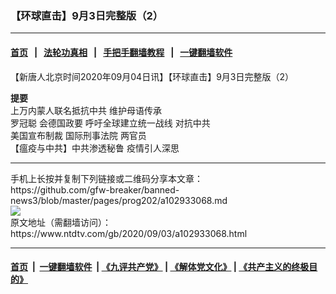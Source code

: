 ### 【环球直击】9月3日完整版（2）
------------------------

#### [首页](https://github.com/gfw-breaker/banned-news3/blob/master/README.md) &nbsp;&nbsp;|&nbsp;&nbsp; [法轮功真相](https://github.com/begood0513/basic/blob/master/README.md)  &nbsp;&nbsp;|&nbsp;&nbsp; [手把手翻墙教程](https://github.com/gfw-breaker/guides/wiki)  &nbsp;&nbsp;|&nbsp;&nbsp; [一键翻墙软件](https://github.com/gfw-breaker/nogfw/blob/master/README.md)  



<div><div class="post_content" itemprop="articleBody">
 <p>
  【新唐人北京时间2020年09月04日讯】【环球直击】9月3日完整版（2）
 </p>
 <p>
  <strong>
   提要
   <br/>
  </strong>
  上万内蒙人联名抵抗中共 维护母语传承
  <br/>
  <ok href="https://www.ntdtv.com/gb/罗冠聪.htm">
   罗冠聪
  </ok>
  会德国政要 呼吁全球建立统一战线
  <ok href="https://www.ntdtv.com/gb/对抗中共.htm">
   对抗中共
  </ok>
  <br/>
  美国宣布制裁
  <ok href="https://www.ntdtv.com/gb/国际刑事法院.htm">
   国际刑事法院
  </ok>
  两官员
  <br/>
  【瘟疫与中共】中共渗透秘鲁 疫情引人深思
 </p>
 <div class="single_ad">
 </div>
</div>
</div>
<hr/>
手机上长按并复制下列链接或二维码分享本文章：<br/>
https://github.com/gfw-breaker/banned-news3/blob/master/pages/prog202/a102933068.md <br/>
<a href='https://github.com/gfw-breaker/banned-news3/blob/master/pages/prog202/a102933068.md'><img src='https://github.com/gfw-breaker/banned-news3/blob/master/pages/prog202/a102933068.md.png'/></a> <br/>
原文地址（需翻墙访问）：https://www.ntdtv.com/gb/2020/09/03/a102933068.html


------------------------
#### [首页](https://github.com/gfw-breaker/banned-news3/blob/master/README.md) &nbsp;|&nbsp; [一键翻墙软件](https://github.com/gfw-breaker/nogfw/blob/master/README.md) &nbsp;| [《九评共产党》](https://github.com/gfw-breaker/9ping.md/blob/master/README.md#九评之一评共产党是什么) | [《解体党文化》](https://github.com/gfw-breaker/jtdwh.md/blob/master/README.md) | [《共产主义的终极目的》](https://github.com/gfw-breaker/gczydzjmd.md/blob/master/README.md)


<img src='http://gfw-breaker.win/banned-news3/pages/prog202/a102933068.md' width='0px' height='0px'/>